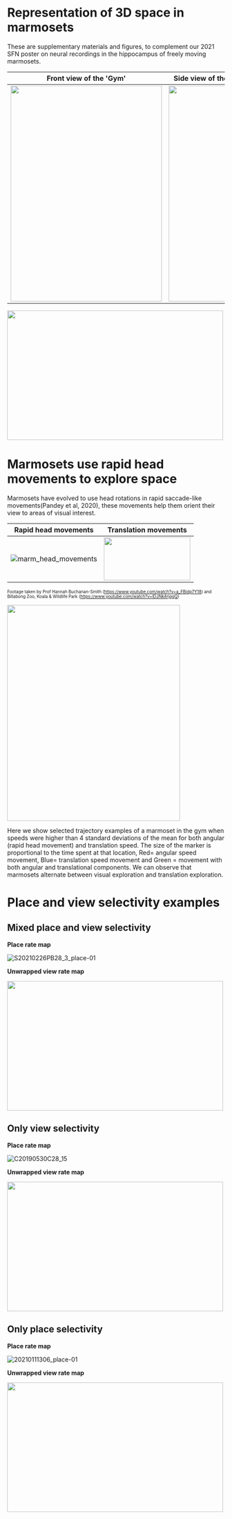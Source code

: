 # Representation of 3D space in marmosets
These are supplementary materials and figures, to complement our 2021 SFN poster on neural recordings in the hippocampus of freely moving marmosets.  

Front view of the 'Gym'            |  Side view of the 'Gym' 
:-------------------------:|:-------------------------:
<img src="https://user-images.githubusercontent.com/93541319/139714191-cb657a3c-5cd3-4c19-a5f2-5f07601ce6d2.jpg" width="350" height="500">  |  <img src="https://user-images.githubusercontent.com/93541319/139714272-b76344c3-fc60-45e5-820b-c96498f004b1.jpg" width="200" height="500">


<img src="https://user-images.githubusercontent.com/93541319/139712178-60d21343-d128-4e42-b2af-415fbab77901.png" width="500" height="300">



# Marmosets use rapid head movements to explore space

Marmosets have evolved to use head rotations in rapid saccade-like movements(Pandey et al, 2020), these movements help them orient their view to areas of visual interest.



Rapid head movements            |  Translation movements 
:-------------------------:|:-------------------------:
![marm_head_movements](https://user-images.githubusercontent.com/93541319/139729106-17c4c747-c8fd-4ab1-a372-25e89c3630d3.gif) |  <img src="https://user-images.githubusercontent.com/93541319/139734886-b385ce5c-e8a4-4399-a258-66522e6546ef.gif" width="200" height="100">


<sub><sup>Footage taken by Prof Hannah Buchanan-Smith (https://www.youtube.com/watch?v=a_FBidp7Y18) and Billabong Zoo, Koala & Wildlife Park (https://www.youtube.com/watch?v=lDJNk4rjqqQ)</sup></sub>


<img src="https://user-images.githubusercontent.com/93541319/139725140-c6e56a17-3d22-4aa8-a64b-a82abb065a11.png" width="400" height="500">

Here we show selected trajectory examples of a marmoset in the gym when speeds were higher than 4 standard deviations of the mean for both angular (rapid head movement) and translation speed. The size of the marker is proportional to the time spent at that location, Red= angular speed movement, Blue= translation speed movement and Green = movement with both angular and translational components. We can observe that marmosets alternate between visual exploration and translation exploration.


# Place and view selectivity examples


## Mixed place and view selectivity
**Place rate map**

![S20210226PB28_3_place-01](https://user-images.githubusercontent.com/93541319/140786382-16bb04fd-2506-453d-a2c4-e5bf9cf2cf0e.png)



**Unwrapped view rate map**

<img src="https://user-images.githubusercontent.com/93541319/140788578-dad07ea5-4479-4f84-99b0-dc3d8bc96b08.png" width="500" height="300">



## Only view selectivity
**Place rate map**

![C20190530C28_15](https://user-images.githubusercontent.com/93541319/140806209-578c4eb2-9ad9-412b-a849-068d4dc8d7a1.png)

**Unwrapped view rate map**

<img src="https://user-images.githubusercontent.com/93541319/140806288-a9b8dff2-e41e-44ec-a8ab-d906c22d652d.png" width="500" height="300">


## Only place selectivity
**Place rate map**

![20210111306_place-01](https://user-images.githubusercontent.com/93541319/140792428-cd0481cb-3845-4a86-afa6-d8304bc53616.png)


**Unwrapped view rate map**

<img src="https://user-images.githubusercontent.com/93541319/140795195-b7b4f319-f102-476d-a9dd-fb0b8595e03c.png" width="500" height="300">


